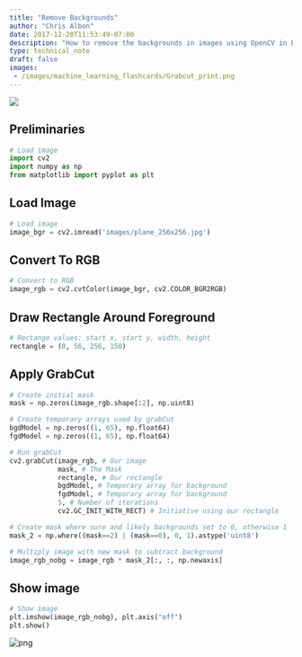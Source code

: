 ```yaml
---
title: "Remove Backgrounds"
author: "Chris Albon"
date: 2017-12-20T11:53:49-07:00
description: "How to remove the backgrounds in images using OpenCV in Python."
type: technical_note
draft: false
images:
 - /images/machine_learning_flashcards/Grabcut_print.png
---
```

<a alt="grabcut" href="https://machinelearningflashcards.com">
    <img src="/images/machine_learning_flashcards/Grabcut_print.png" class="flashcard center-block">
</a>

## Preliminaries


```python
# Load image
import cv2
import numpy as np
from matplotlib import pyplot as plt
```

## Load Image


```python
# Load image
image_bgr = cv2.imread('images/plane_256x256.jpg')
```

## Convert To RGB


```python
# Convert to RGB
image_rgb = cv2.cvtColor(image_bgr, cv2.COLOR_BGR2RGB)
```

## Draw Rectangle Around Foreground


```python
# Rectange values: start x, start y, width, height
rectangle = (0, 56, 256, 150)
```

## Apply GrabCut


```python
# Create initial mask
mask = np.zeros(image_rgb.shape[:2], np.uint8)

# Create temporary arrays used by grabCut
bgdModel = np.zeros((1, 65), np.float64)
fgdModel = np.zeros((1, 65), np.float64)

# Run grabCut
cv2.grabCut(image_rgb, # Our image
            mask, # The Mask
            rectangle, # Our rectangle
            bgdModel, # Temporary array for background
            fgdModel, # Temporary array for background
            5, # Number of iterations
            cv2.GC_INIT_WITH_RECT) # Initiative using our rectangle

# Create mask where sure and likely backgrounds set to 0, otherwise 1
mask_2 = np.where((mask==2) | (mask==0), 0, 1).astype('uint8')

# Multiply image with new mask to subtract background
image_rgb_nobg = image_rgb * mask_2[:, :, np.newaxis]
```

## Show image


```python
# Show image
plt.imshow(image_rgb_nobg), plt.axis("off")
plt.show()
```


![png](remove_backgrounds_13_0.png)


